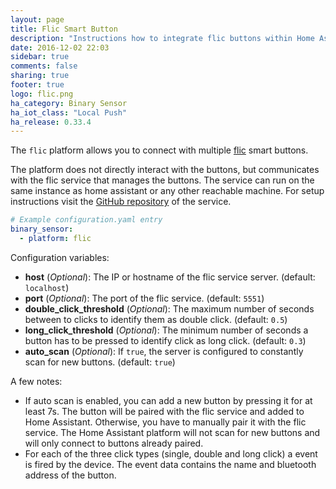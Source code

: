 ```yaml
---
layout: page
title: Flic Smart Button
description: "Instructions how to integrate flic buttons within Home Assistant."
date: 2016-12-02 22:03
sidebar: true
comments: false
sharing: true
footer: true
logo: flic.png
ha_category: Binary Sensor
ha_iot_class: "Local Push"
ha_release: 0.33.4
---
```


The `flic` platform allows you to connect with multiple [flic](https://flic.io) smart buttons.

The platform does not directly interact with the buttons, but communicates with the flic service that manages the buttons. The service can run on the same instance as home assistant or any other reachable machine. For setup instructions visit the [GitHub repository](https://github.com/50ButtonsEach/fliclib-linux-hci#quick-start) of the service.

```yaml
# Example configuration.yaml entry
binary_sensor:
  - platform: flic
```

Configuration variables:

- **host** (*Optional*): The IP or hostname of the flic service server. (default: `localhost`)
- **port** (*Optional*): The port of the flic service. (default: `5551`)
- **double_click_threshold** (*Optional*): The maximum number of seconds between to clicks to identify them as double click. (default: `0.5`)
- **long_click_threshold** (*Optional*): The minimum number of seconds a button has to be pressed to identify click as long click. (default: `0.3`)
- **auto_scan** (*Optional*): If `true`, the server is configured to constantly scan for new buttons. (default: `true`)

A few notes:

- If auto scan is enabled, you can add a new button by pressing it for at least 7s. The button will be paired with the flic service and added to Home Assistant. Otherwise, you have to manually pair it with the flic service. The Home Assistant platform will not scan for new buttons and will only connect to buttons already paired.
- For each of the three click types (single, double and long click) a event is fired by the device. The event data contains the name and bluetooth address of the button.
